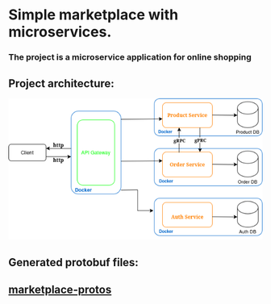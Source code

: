 # Simple marketplace with microservices.

### The project is a microservice application for online shopping

## Project architecture:
![Диграмма проекта](images/diagram.png) 

## Generated protobuf files:
## [marketplace-protos](https://github.com/shoksin/marketplace-protos) ##